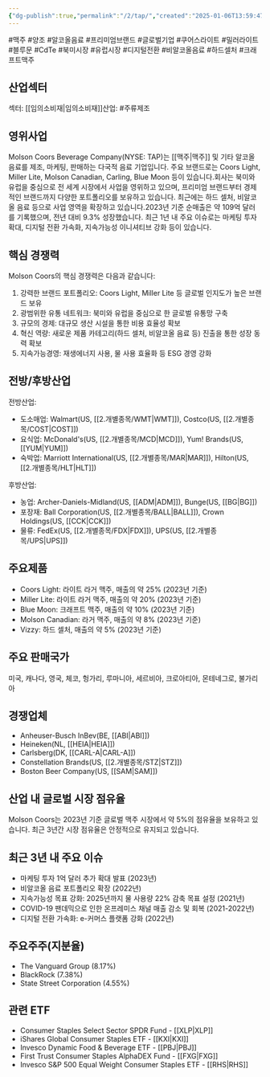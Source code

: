 ```yaml
---
{"dg-publish":true,"permalink":"/2/tap/","created":"2025-01-06T13:59:47.647+09:00","updated":"2025-07-29T21:37:05.253+09:00"}
---
```


#맥주 #양조 #알코올음료 #프리미엄브랜드 #글로벌기업 #쿠어스라이트 #밀러라이트 #블루문 #CdTe  #북미시장 #유럽시장  #디지털전환 #비알코올음료 #하드셀처 #크래프트맥주 

## 산업섹터

섹터: [[임의소비재\|임의소비재]]산업: #주류제조

## 영위사업

Molson Coors Beverage Company(NYSE: TAP)는 [[맥주\|맥주]] 및 기타 알코올 음료를 제조, 마케팅, 판매하는 다국적 음료 기업입니다. 주요 브랜드로는 Coors Light, Miller Lite, Molson Canadian, Carling, Blue Moon 등이 있습니다.회사는 북미와 유럽을 중심으로 전 세계 시장에서 사업을 영위하고 있으며, 프리미엄 브랜드부터 경제적인 브랜드까지 다양한 포트폴리오를 보유하고 있습니다. 최근에는 하드 셀처, 비알코올 음료 등으로 사업 영역을 확장하고 있습니다.2023년 기준 순매출은 약 109억 달러를 기록했으며, 전년 대비 9.3% 성장했습니다. 최근 1년 내 주요 이슈로는 마케팅 투자 확대, 디지털 전환 가속화, 지속가능성 이니셔티브 강화 등이 있습니다.

## 핵심 경쟁력

Molson Coors의 핵심 경쟁력은 다음과 같습니다:

1. 강력한 브랜드 포트폴리오: Coors Light, Miller Lite 등 글로벌 인지도가 높은 브랜드 보유
2. 광범위한 유통 네트워크: 북미와 유럽을 중심으로 한 글로벌 유통망 구축
3. 규모의 경제: 대규모 생산 시설을 통한 비용 효율성 확보
4. 혁신 역량: 새로운 제품 카테고리(하드 셀처, 비알코올 음료 등) 진출을 통한 성장 동력 확보
5. 지속가능경영: 재생에너지 사용, 물 사용 효율화 등 ESG 경영 강화

## 전방/후방산업

전방산업:

- 도소매업: Walmart(US, [[2.개별종목/WMT\|WMT]]), Costco(US, [[2.개별종목/COST\|COST]])
- 요식업: McDonald's(US, [[2.개별종목/MCD\|MCD]]), Yum! Brands(US, [[YUM\|YUM]])
- 숙박업: Marriott International(US, [[2.개별종목/MAR\|MAR]]), Hilton(US, [[2.개별종목/HLT\|HLT]])

후방산업:

- 농업: Archer-Daniels-Midland(US, [[ADM\|ADM]]), Bunge(US, [[BG\|BG]])
- 포장재: Ball Corporation(US, [[2.개별종목/BALL\|BALL]]), Crown Holdings(US, [[CCK\|CCK]])
- 물류: FedEx(US, [[2.개별종목/FDX\|FDX]]), UPS(US, [[2.개별종목/UPS\|UPS]])

## 주요제품

- Coors Light: 라이트 라거 맥주, 매출의 약 25% (2023년 기준)
- Miller Lite: 라이트 라거 맥주, 매출의 약 20% (2023년 기준)
- Blue Moon: 크래프트 맥주, 매출의 약 10% (2023년 기준)
- Molson Canadian: 라거 맥주, 매출의 약 8% (2023년 기준)
- Vizzy: 하드 셀처, 매출의 약 5% (2023년 기준)

## 주요 판매국가

미국, 캐나다, 영국, 체코, 헝가리, 루마니아, 세르비아, 크로아티아, 몬테네그로, 불가리아

## 경쟁업체

- Anheuser-Busch InBev(BE, [[ABI\|ABI]])
- Heineken(NL, [[HEIA\|HEIA]])
- Carlsberg(DK, [[CARL-A\|CARL-A]])
- Constellation Brands(US, [[2.개별종목/STZ\|STZ]])
- Boston Beer Company(US, [[SAM\|SAM]])

## 산업 내 글로벌 시장 점유율

Molson Coors는 2023년 기준 글로벌 맥주 시장에서 약 5%의 점유율을 보유하고 있습니다. 최근 3년간 시장 점유율은 안정적으로 유지되고 있습니다.

## 최근 3년 내 주요 이슈

- 마케팅 투자 1억 달러 추가 확대 발표 (2023년)
- 비알코올 음료 포트폴리오 확장 (2022년)
- 지속가능성 목표 강화: 2025년까지 물 사용량 22% 감축 목표 설정 (2021년)
- COVID-19 팬데믹으로 인한 온프레미스 채널 매출 감소 및 회복 (2021-2022년)
- 디지털 전환 가속화: e-커머스 플랫폼 강화 (2022년)

## 주요주주(지분율)

- The Vanguard Group (8.17%)
- BlackRock (7.38%)
- State Street Corporation (4.55%)

## 관련 ETF

- Consumer Staples Select Sector SPDR Fund - [[XLP\|XLP]]
- iShares Global Consumer Staples ETF - [[KXI\|KXI]]
- Invesco Dynamic Food & Beverage ETF - [[PBJ\|PBJ]]
- First Trust Consumer Staples AlphaDEX Fund - [[FXG\|FXG]]
- Invesco S&P 500 Equal Weight Consumer Staples ETF - [[RHS\|RHS]]